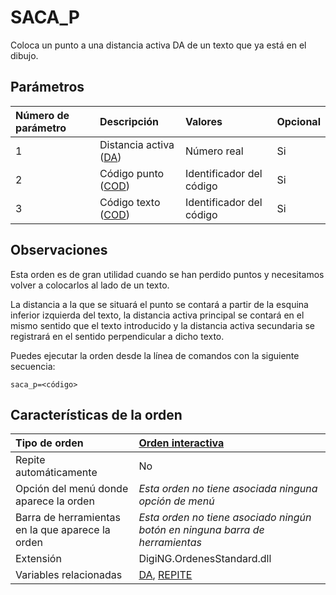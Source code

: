 # SACA\_P

Coloca un punto a una distancia activa DA de un texto que ya está en el dibujo.

## Parámetros

| Número de parámetro | Descripción | Valores | Opcional |
| :--- | :--- | :--- | :--- |
| 1 | Distancia activa \([DA](/digi3d-net/referencia/digi3d.net/ventana-de-dibujo/ordenes/s/DA.html)\) | Número real | Si |
| 2 | Código punto \([COD](/digi3d-net/referencia/digi3d.net/ventana-de-dibujo/ordenes/s/COD.html)\) | Identificador del código | Si |
| 3 | Código texto \([COD](/digi3d-net/referencia/digi3d.net/ventana-de-dibujo/ordenes/s/COD.html)\) | Identificador del código | Si |

## Observaciones

Esta orden es de gran utilidad cuando se han perdido puntos y necesitamos volver a colocarlos al lado de un texto.

La distancia a la que se situará el punto se contará a partir de la esquina inferior izquierda del texto, la distancia activa principal se contará en el mismo sentido que el texto introducido y la distancia activa secundaria se registrará en el sentido perpendicular a dicho texto.

Puedes ejecutar la orden desde la línea de comandos con la siguiente secuencia:

`saca_p=<código>`

## Características de la orden

| Tipo de orden | [Orden interactiva](saca-p.md) |
| :--- | :--- |
| Repite automáticamente | No |
| Opción del menú donde aparece la orden | _Esta orden no tiene asociada ninguna opción de menú_ |
| Barra de herramientas en la que aparece la orden | _Esta orden no tiene asociado ningún botón en ninguna barra de herramientas_ |
| Extensión | DigiNG.OrdenesStandard.dll |
| Variables relacionadas | [DA](/digi3d-net/referencia/digi3d.net/ventana-de-dibujo/ordenes/s/DA.html), [REPITE](/digi3d-net/referencia/digi3d.net/ventana-de-dibujo/ordenes/s/REPITE.html) |

